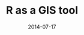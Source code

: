 ---
layout: default
modal-id: 2
title: R as a GIS tool
date: 2014-07-17
img: World_Map_with_Biogeographic_regions_and_sites.png
img2: [TropForC_Fig1_biogeog7.png, World_Map_with_Biogeographic_regions_and_sites.png]
alt: image-alt
project-date: 2018
client: ForC_db
clienturl: "https://forc-db.github.io"
source: "https://github.com/forc-db/ForC/blob/master/scripts/Figures/Create_data_for_World_Map_with_Biogeographic_regions_and_sites.R"
description: I always enjoy the challenge of creating a beautiful and complex map in R. Here I had to recreate the left map, including the inlet figures after new data was added to the <a href="https://forc-db.github.io">ForC database</a>. The original picutre was created in a licensed GIS software and an image editing program, necessiting someone to redo the figure "by hand" everytime the data changed. Now my R script can be run to update the figure and the output looks like the right picture automatically.
---